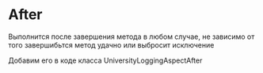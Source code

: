 # After

Выполнится после завершения метода в любом случае, не зависимо от того завершибьтся метод удачно или выбросит исключение

Добавим его в коде класса UniversityLoggingAspectAfter
